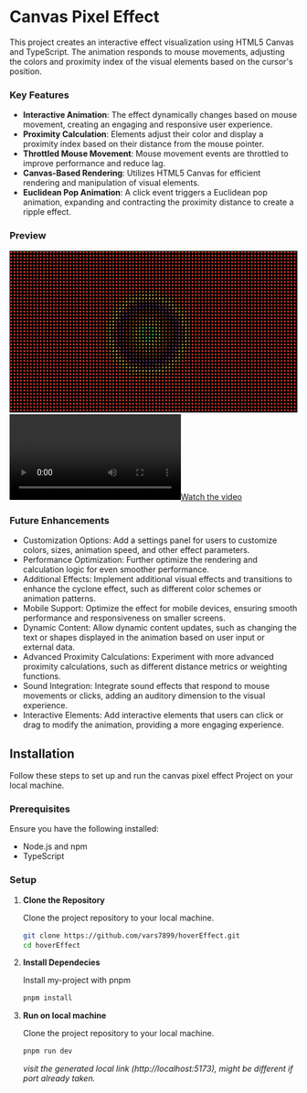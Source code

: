 # Canvas Pixel Effect

This project creates an interactive effect visualization using HTML5 Canvas and TypeScript. The animation responds to mouse movements, adjusting the colors and proximity index of the visual elements based on the cursor's position.

### Key Features

- **Interactive Animation**: The effect dynamically changes based on mouse movement, creating an engaging and responsive user experience.
- **Proximity Calculation**: Elements adjust their color and display a proximity index based on their distance from the mouse pointer.
- **Throttled Mouse Movement**: Mouse movement events are throttled to improve performance and reduce lag.
- **Canvas-Based Rendering**: Utilizes HTML5 Canvas for efficient rendering and manipulation of visual elements.
- **Euclidean Pop Animation**: A click event triggers a Euclidean pop animation, expanding and contracting the proximity distance to create a ripple effect.

### Preview

![Effect Visual](/docs/effImg.png "effect visual")
[![Watch the video](https://github.com/vars7899/hoverEffect/blob/main/docs/effVid.mp4)](https://github.com/vars7899/hoverEffect/blob/main/docs/effVid.mp4)

### Future Enhancements

- Customization Options: Add a settings panel for users to customize colors, sizes, animation speed, and other effect parameters.
- Performance Optimization: Further optimize the rendering and calculation logic for even smoother performance.
- Additional Effects: Implement additional visual effects and transitions to enhance the cyclone effect, such as different color schemes or animation patterns.
- Mobile Support: Optimize the effect for mobile devices, ensuring smooth performance and responsiveness on smaller screens.
- Dynamic Content: Allow dynamic content updates, such as changing the text or shapes displayed in the animation based on user input or external data.
- Advanced Proximity Calculations: Experiment with more advanced proximity calculations, such as different distance metrics or weighting functions.
- Sound Integration: Integrate sound effects that respond to mouse movements or clicks, adding an auditory dimension to the visual experience.
- Interactive Elements: Add interactive elements that users can click or drag to modify the animation, providing a more engaging experience.

## Installation

Follow these steps to set up and run the canvas pixel effect Project on your local machine.

### Prerequisites

Ensure you have the following installed:

- Node.js and npm
- TypeScript

### Setup

1. **Clone the Repository**

   Clone the project repository to your local machine.

   ```bash
   git clone https://github.com/vars7899/hoverEffect.git
   cd hoverEffect
   ```

2. **Install Dependecies**

   Install my-project with pnpm

   ```bash
   pnpm install
   ```

3. **Run on local machine**

   Clone the project repository to your local machine.

   ```bash
   pnpm run dev
   ```

   _visit the generated local link (http://localhost:5173), might be different if port already taken._

